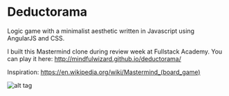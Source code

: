 # Deductorama

Logic game with a minimalist aesthetic written in Javascript using AngularJS and CSS.

I built this Mastermind clone during review week at Fullstack Academy. You can play it here: http://mindfulwizard.github.io/deductorama/

Inspiration: https://en.wikipedia.org/wiki/Mastermind_(board_game)


![alt tag](http://i.imgur.com/3aEA3jL.png)

